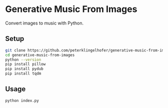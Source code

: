 # Generative Music From Images

Convert images to music with Python.

## Setup

```sh
git clone https://github.com/peterklingelhofer/generative-music-from-images.git
cd generative-music-from-images
python --version
pip install pillow
pip install pydub
pip install tqdm
```

## Usage

```sh
python index.py
```
